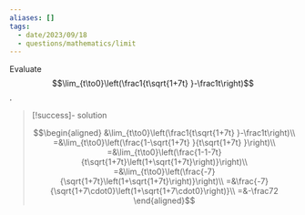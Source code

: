 ```yaml
---
aliases: []
tags:
  - date/2023/09/18
  - questions/mathematics/limit
---
```


Evaluate $$\lim_{t\to0}\left(\frac1{t\sqrt{1+7t} }-\frac1t\right)$$.

> [!success]- solution
>
> $$\begin{aligned}
&\lim_{t\to0}\left(\frac1{t\sqrt{1+7t} }-\frac1t\right)\\
=&\lim_{t\to0}\left(\frac{1-\sqrt{1+7t} }{t\sqrt{1+7t} }\right)\\
=&\lim_{t\to0}\left(\frac{1-1-7t}{t\sqrt{1+7t}\left(1+\sqrt{1+7t}\right)}\right)\\
=&\lim_{t\to0}\left(\frac{-7}{\sqrt{1+7t}\left(1+\sqrt{1+7t}\right)}\right)\\
=&\frac{-7}{\sqrt{1+7\cdot0}\left(1+\sqrt{1+7\cdot0}\right)}\\
=&-\frac72
\end{aligned}$$
